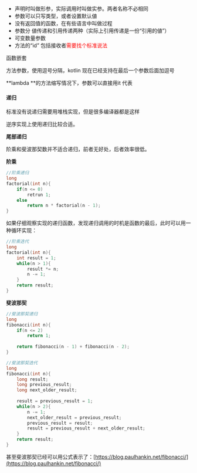 

* 声明时叫做形参，实际调用时叫做实参。两者名称不必相同
* 参数可以只写类型，或者设置默认値
* 没有返回值的函数，在有些语言中叫做过程
* 参数分 値传递和引用传递两种（实际上引用传递是一份“引用的値”）
* 可变数量参数
* 方法的“id” 包括接收者<font color=red>需要找个标准说法</font>



函数嵌套

方法参数，使用逗号分隔，kotlin 现在已经支持在最后一个参数后面加逗号



**lambda **的方法缩写情况下，参数可以直接用it 代表



#### 递归

标准没有说递归需要用堆栈实现，但是很多编译器都是这样   

逆序实现上使用递归比较合适。

**尾部递归**

阶乘和斐波那契数并不适合递归，前者无好处，后者效率很低。

**阶乘**

```c
//阶乘递归
long
factorial(int n){
    if(n <= 0)
        retrun 1;
    else
        return n * factorial(n - 1);
}
```

如果仔细观察实现的递归函数，发现递归调用的时机是函数的最后，此时可以用一种循环实现：

```c
//阶乘迭代
long 
factorial(int n){
    int result = 1;
    while(n > 1){
        result *= n;
        n -= 1;
    }
    return result;
}
```

**斐波那契**

```c
//斐波那契递归
long 
fibonacci(int n){
    if(n <= 2)
        return 1;
        
    return fibonacci(n - 1) + fibonacci(n - 2);
}
```

```c
//斐波那契迭代
long 
fibonacci(int n){
    long result;
    long previous_result;
    long next_older_result;
    
    result = previous_result = 1;
    while(n > 2){
        n -= 1;
        next_older_result = previous_result;
        previous_result = result;
        result = previous_result + next_older_result;
    }
    return result;
}
```

甚至斐波那契已经可以用公式表示了：[https://blog.paulhankin.net/fibonacci/](https://blog.paulhankin.net/fibonacci/)


